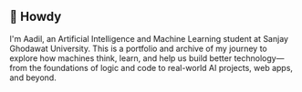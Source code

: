 
## 👋 Howdy

I'm Aadil, an Artificial Intelligence and Machine Learning student at Sanjay Ghodawat University. This is a portfolio and archive of my journey to explore how machines think, learn, and help us build better technology—from the foundations of logic and code to real-world AI projects, web apps, and beyond.

<!-- 
## 📬 Connect with Me
- **💼 LinkedIn** – https://www.linkedin.com/in/aadilinamdar27/
- **🌐 Portfolio** – https://aadil.dev/ *(update if needed)*
- **📄 Resume** – [Resume PDF](https://aadil.dev/resume.pdf)
- **✉️ Email** – aadil@example.com
- 🚀 Always open to internships, collaborations, and building cool stuff together

## 💻 Tech Stack
<div style="display: flex; flex-wrap: wrap;">
  <a href="https://github.com/aadil-inamdar" alt="Aadil's GitHub Stats" style="margin: 5px;">
    <img height="200em" src="https://github-readme-stats.vercel.app/api?username=aadil-inamdar&count_private=true&show_icons=true&hide_border=false&border_color=fff&border_radius=5&bg_color=222222&title_color=ebedf0&icon_color=2f96c0&text_color=d8c787" />
  </a>
  <a href="https://github.com/aadil-inamdar" alt="Top Languages" style="margin: 5px;">
    <img height="200em" src="https://github-readme-stats.vercel.app/api/top-langs/?username=aadil-inamdar&layout=compact&langs_count=10&border_color=fff&border_radius=5&bg_color=222222&title_color=ebedf0&text_color=D8C787" />
  </a>
</div>


-->
